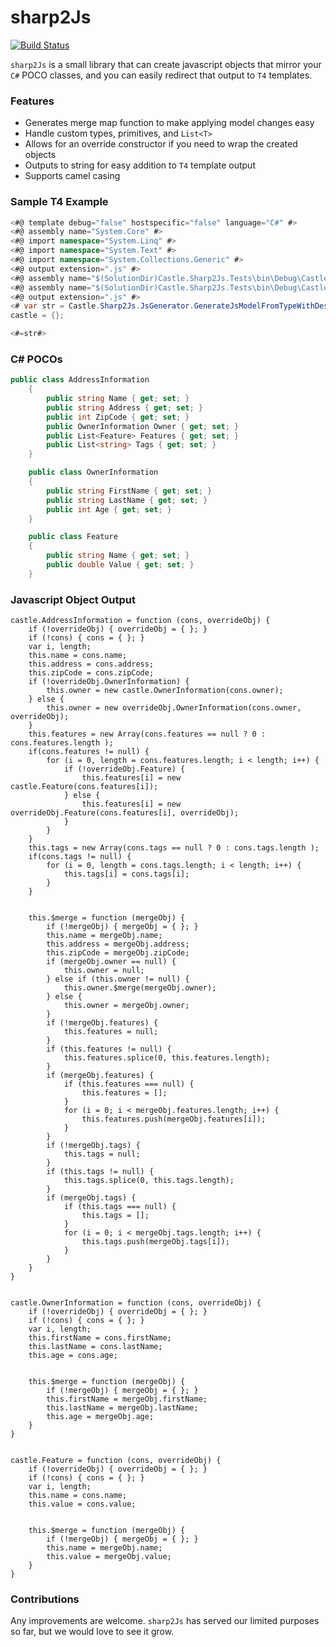 # sharp2Js
[![Build Status](https://travis-ci.org/castle-it/sharp2Js.svg?branch=master)](https://travis-ci.org/castle-it/sharp2Js)

`sharp2Js` is a small library that can create javascript objects that mirror your `C#` POCO classes, and you can easily redirect that output to `T4` templates.

### Features
* Generates merge map function to make applying model changes easy
* Handle custom types, primitives, and `List<T>`
* Allows for an override constructor if you need to wrap the created objects
* Outputs to string for easy addition to `T4` template output
* Supports camel casing

### Sample T4 Example
```C#
<#@ template debug="false" hostspecific="false" language="C#" #>
<#@ assembly name="System.Core" #>
<#@ import namespace="System.Linq" #>
<#@ import namespace="System.Text" #>
<#@ import namespace="System.Collections.Generic" #>
<#@ output extension=".js" #>
<#@ assembly name="$(SolutionDir)Castle.Sharp2Js.Tests\bin\Debug\Castle.Sharp2Js.dll" #>
<#@ assembly name="$(SolutionDir)Castle.Sharp2Js.Tests\bin\Debug\Castle.Sharp2Js.Tests.dll" #>
<#@ output extension=".js" #>
<# var str = Castle.Sharp2Js.JsGenerator.GenerateJsModelFromTypeWithDescendants(typeof(Castle.Sharp2Js.Tests.DTOs.AddressInformation), true, "castle"); #>
castle = {};

<#=str#>
```


### C# POCOs
```C#
public class AddressInformation
    {
        public string Name { get; set; }
        public string Address { get; set; }
        public int ZipCode { get; set; }
        public OwnerInformation Owner { get; set; }
        public List<Feature> Features { get; set; }
        public List<string> Tags { get; set; }
    }

    public class OwnerInformation
    {
        public string FirstName { get; set; }
        public string LastName { get; set; }
        public int Age { get; set; }
    }

    public class Feature
    {
        public string Name { get; set; }
        public double Value { get; set; }
    }
```

### Javascript Object Output
```JavaSscript
castle.AddressInformation = function (cons, overrideObj) {
	if (!overrideObj) { overrideObj = { }; }
	if (!cons) { cons = { }; }
	var i, length;
	this.name = cons.name;
	this.address = cons.address;
	this.zipCode = cons.zipCode;
	if (!overrideObj.OwnerInformation) {
		this.owner = new castle.OwnerInformation(cons.owner);
	} else {
		this.owner = new overrideObj.OwnerInformation(cons.owner, overrideObj);
	}
	this.features = new Array(cons.features == null ? 0 : cons.features.length );
	if(cons.features != null) {
		for (i = 0, length = cons.features.length; i < length; i++) {
			if (!overrideObj.Feature) {
				this.features[i] = new castle.Feature(cons.features[i]);
			} else {
				this.features[i] = new overrideObj.Feature(cons.features[i], overrideObj);
			}
		}
	}
	this.tags = new Array(cons.tags == null ? 0 : cons.tags.length );
	if(cons.tags != null) {
		for (i = 0, length = cons.tags.length; i < length; i++) {
			this.tags[i] = cons.tags[i];
		}
	}


	this.$merge = function (mergeObj) {
		if (!mergeObj) { mergeObj = { }; }
		this.name = mergeObj.name;
		this.address = mergeObj.address;
		this.zipCode = mergeObj.zipCode;
		if (mergeObj.owner == null) {
			this.owner = null;
		} else if (this.owner != null) {
			this.owner.$merge(mergeObj.owner);
		} else {
			this.owner = mergeObj.owner;
		}
		if (!mergeObj.features) {
			this.features = null;
		}
		if (this.features != null) {
			this.features.splice(0, this.features.length);
		}
		if (mergeObj.features) {
			if (this.features === null) {
				this.features = [];
			}
			for (i = 0; i < mergeObj.features.length; i++) {
				this.features.push(mergeObj.features[i]);
			}
		}
		if (!mergeObj.tags) {
			this.tags = null;
		}
		if (this.tags != null) {
			this.tags.splice(0, this.tags.length);
		}
		if (mergeObj.tags) {
			if (this.tags === null) {
				this.tags = [];
			}
			for (i = 0; i < mergeObj.tags.length; i++) {
				this.tags.push(mergeObj.tags[i]);
			}
		}
	}
}


castle.OwnerInformation = function (cons, overrideObj) {
	if (!overrideObj) { overrideObj = { }; }
	if (!cons) { cons = { }; }
	var i, length;
	this.firstName = cons.firstName;
	this.lastName = cons.lastName;
	this.age = cons.age;


	this.$merge = function (mergeObj) {
		if (!mergeObj) { mergeObj = { }; }
		this.firstName = mergeObj.firstName;
		this.lastName = mergeObj.lastName;
		this.age = mergeObj.age;
	}
}


castle.Feature = function (cons, overrideObj) {
	if (!overrideObj) { overrideObj = { }; }
	if (!cons) { cons = { }; }
	var i, length;
	this.name = cons.name;
	this.value = cons.value;


	this.$merge = function (mergeObj) {
		if (!mergeObj) { mergeObj = { }; }
		this.name = mergeObj.name;
		this.value = mergeObj.value;
	}
}
```

### Contributions
Any improvements are welcome.  `sharp2Js` has served our limited purposes so far, but we would love to see it grow.
